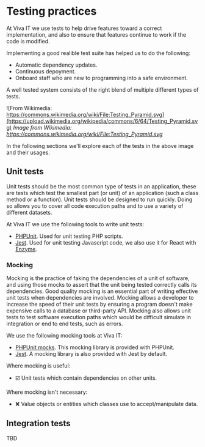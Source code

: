# Testing practices

At Viva IT we use tests to help drive features toward a correct implementation, and also 
to ensure that features continue to work if the code is modified.

Implementing a good realible test suite has helped us to do the following:
* Automatic dependency updates.
* Continuous depoyment.
* Onboard staff who are new to programming into a safe environment.

A well tested system consists of the right blend of multiple different types of tests.

![From Wikimedia: https://commons.wikimedia.org/wiki/File:Testing_Pyramid.svg](https://upload.wikimedia.org/wikipedia/commons/6/64/Testing_Pyramid.svg)
*Image from Wikimedia: https://commons.wikimedia.org/wiki/File:Testing_Pyramid.svg*

In the following sections we'll explore each of the tests in the above image and their usages.

## Unit tests
Unit tests should be the most common type of tests in an application, these are tests which test the smallest part (or unit) of an application (such a class method or a function). Unit tests should be designed to run quickly. Doing so allows you to cover all code execution paths and to use a variety of different datasets.

At Viva IT we use the following tools to write unit tests:
- [PHPUnit](https://phpunit.de/). Used for unit testing PHP scripts.
- [Jest](https://jestjs.io/). Used for unit testing Javascript code, we also use it for React with [Enzyme](https://enzymejs.github.io/enzyme/).

### Mocking
Mocking is the practice of faking the dependencies of a unit of software, and using those mocks to assert that the unit being tested correctly calls its dependencies. Good quality mocking is an essential part of writing effective unit tests when dependencies are involved. Mocking allows a developer to increase the speed of their unit tests by ensuring a program doesn't make expensive calls to a database or third-party API. Mocking also allows unit tests to test software execution paths which would be difficult simulate in integration or end to end tests, such as errors.

We use the following mocking tools at Viva IT:
- [PHPUnit mocks](https://phpunit.de/manual/6.5/en/test-doubles.html). This mocking library is provided with PHPUnit.
- [Jest](https://jestjs.io/docs/en/mock-functions). A mocking library is also provided with Jest by default.

Where mocking is useful:
- ☑️ Unit tests which contain dependencies on other units.

Where mocking isn't necessary:
- ❌ Value objects or entities which classes use to accept/manipulate data.

## Integration tests

TBD

